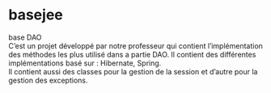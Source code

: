 # basejee
base DAO<br/>
C’est un projet développé par notre professeur qui contient l’implémentation  des méthodes les plus utilisé dans a partie DAO.
Il contient des différentes implémentations basé sur : Hibernate, Spring.<br/>
Il contient aussi des classes pour la gestion de la session et d’autre pour la gestion des exceptions.   

